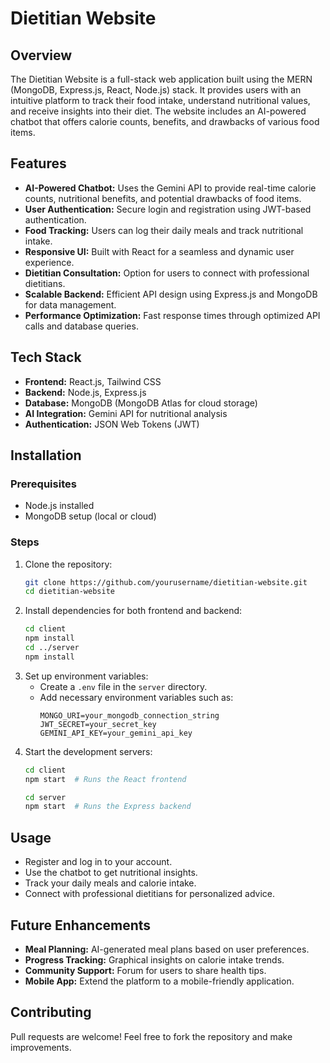 # Dietitian Website

## Overview
The Dietitian Website is a full-stack web application built using the MERN (MongoDB, Express.js, React, Node.js) stack. It provides users with an intuitive platform to track their food intake, understand nutritional values, and receive insights into their diet. The website includes an AI-powered chatbot that offers calorie counts, benefits, and drawbacks of various food items.

## Features
- **AI-Powered Chatbot:** Uses the Gemini API to provide real-time calorie counts, nutritional benefits, and potential drawbacks of food items.
- **User Authentication:** Secure login and registration using JWT-based authentication.
- **Food Tracking:** Users can log their daily meals and track nutritional intake.
- **Responsive UI:** Built with React for a seamless and dynamic user experience.
- **Dietitian Consultation:** Option for users to connect with professional dietitians.
- **Scalable Backend:** Efficient API design using Express.js and MongoDB for data management.
- **Performance Optimization:** Fast response times through optimized API calls and database queries.

## Tech Stack
- **Frontend:** React.js, Tailwind CSS
- **Backend:** Node.js, Express.js
- **Database:** MongoDB (MongoDB Atlas for cloud storage)
- **AI Integration:** Gemini API for nutritional analysis
- **Authentication:** JSON Web Tokens (JWT)

## Installation
### Prerequisites
- Node.js installed
- MongoDB setup (local or cloud)

### Steps
1. Clone the repository:
   ```sh
   git clone https://github.com/yourusername/dietitian-website.git
   cd dietitian-website
   ```
2. Install dependencies for both frontend and backend:
   ```sh
   cd client
   npm install
   cd ../server
   npm install
   ```
3. Set up environment variables:
   - Create a `.env` file in the `server` directory.
   - Add necessary environment variables such as:
     ```env
     MONGO_URI=your_mongodb_connection_string
     JWT_SECRET=your_secret_key
     GEMINI_API_KEY=your_gemini_api_key
     ```
4. Start the development servers:
   ```sh
   cd client
   npm start  # Runs the React frontend
   ```
   ```sh
   cd server
   npm start  # Runs the Express backend
   ```

## Usage
- Register and log in to your account.
- Use the chatbot to get nutritional insights.
- Track your daily meals and calorie intake.
- Connect with professional dietitians for personalized advice.

## Future Enhancements
- **Meal Planning:** AI-generated meal plans based on user preferences.
- **Progress Tracking:** Graphical insights on calorie intake trends.
- **Community Support:** Forum for users to share health tips.
- **Mobile App:** Extend the platform to a mobile-friendly application.

## Contributing
Pull requests are welcome! Feel free to fork the repository and make improvements.


